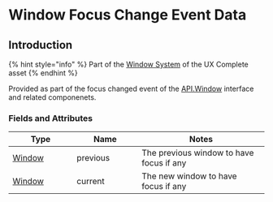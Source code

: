 # Window Focus Change Event Data

## Introduction

{% hint style="info" %}
Part of the [Window System](../learning/core-concepts/window-tools.md) of the UX Complete asset
{% endhint %}

Provided as part of the focus changed event of the [API.Window](../api/windows.md) interface and related componenets.

### Fields and Attributes

<table><thead><tr><th width="150">Type</th><th width="150">Name</th><th width="370.2">Notes</th></tr></thead><tbody><tr><td><a href="window.md">Window</a></td><td>previous</td><td>The previous window to have focus if any</td></tr><tr><td><a href="window.md">Window</a></td><td>current</td><td>The new window to have focus if any</td></tr></tbody></table>

